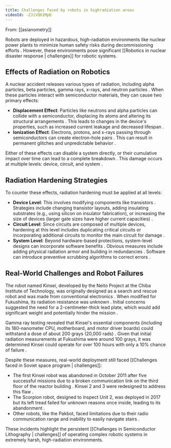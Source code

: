 ```yaml
---
title: Challenges faced by robots in highradiation areas
videoId: -ZJiVQ61MpQ
---
```


From: [[asianometry]] <br/> 

Robots are deployed in hazardous, high-radiation environments like nuclear power plants to minimize human safety risks during decommissioning efforts <a class="yt-timestamp" data-t="00:24:19"></a>. However, these environments pose significant [[Robotics in nuclear disaster response | challenges]] for robotic systems.

## Effects of Radiation on Robotics

A nuclear accident releases various types of radiation, including alpha particles, beta particles, gamma rays, x-rays, and neutron particles <a class="yt-timestamp" data-t="07:02:18"></a>. When these particles interact with semiconductor materials, they can cause two primary effects:

*   **Displacement Effect**: Particles like neutrons and alpha particles can collide with a semiconductor, displacing its atoms and altering its structural arrangements <a class="yt-timestamp" data-t="07:16:18"></a>. This leads to changes in the device's properties, such as increased current leakage and decreased lifespan <a class="yt-timestamp" data-t="07:27:57"></a>.
*   **Ionization Effect**: Electrons, protons, and x-rays passing through semiconductors can create electron-hole pairs <a class="yt-timestamp" data-t="07:36:09"></a>. This can result in permanent glitches and unpredictable behavior <a class="yt-timestamp" data-t="07:44:40"></a>.

Either of these effects can disable a system directly, or their cumulative impact over time can lead to a complete breakdown <a class="yt-timestamp" data-t="07:50:20"></a>. This damage occurs at multiple levels: device, circuit, and system <a class="yt-timestamp" data-t="08:01:45"></a>.

## Radiation Hardening Strategies

To counter these effects, radiation hardening must be applied at all levels:

*   **Device Level**: This involves modifying components like transistors <a class="yt-timestamp" data-t="08:10:39"></a>. Strategies include changing transistor layouts, adding insulating substrates (e.g., using silicon on insulator fabrication), or increasing the size of devices (larger gate sizes have higher current capacities) <a class="yt-timestamp" data-t="08:14:46"></a>.
*   **Circuit Level**: Since circuits are composed of multiple devices, hardening at this level includes duplicating critical circuits or incorporating additional circuits to monitor the main circuit for damage <a class="yt-timestamp" data-t="08:29:43"></a>.
*   **System Level**: Beyond hardware-based protections, system-level designs can incorporate software benefits <a class="yt-timestamp" data-t="08:42:55"></a>. Obvious measures include adding physical radiation armor and building in redundancies <a class="yt-timestamp" data-t="08:47:49"></a>. Software can introduce preventive scrubbing algorithms to correct errors <a class="yt-timestamp" data-t="08:51:39"></a>.

## Real-World Challenges and Robot Failures

The robot named Kinsei, developed by the Neito Project at the Chiba Institute of Technology, was originally designed as a search and rescue robot and was made from conventional electronics <a class="yt-timestamp" data-t="08:56:10"></a> <a class="yt-timestamp" data-t="06:25:21"></a>. When modified for Fukushima, its radiation resistance was unknown <a class="yt-timestamp" data-t="08:56:10"></a>. Initial concerns suggested the need for a 2-centimeter-thick lead plate, which would add significant weight and potentially hinder the mission <a class="yt-timestamp" data-t="09:03:09"></a>.

Gamma ray testing revealed that Kinsei's essential components (including its 180-nanometer CPU, motherboard, and motor driver boards) could withstand a dose of about 200 grays (20,000 rads) <a class="yt-timestamp" data-t="09:13:30"></a>. Given that initial radiation measurements at Fukushima were around 100 grays, it was determined Kinsei could operate for over 100 hours with only a 10% chance of failure <a class="yt-timestamp" data-t="09:26:08"></a>.

Despite these measures, real-world deployment still faced [[Challenges faced in Soviet space program | challenges]]:
*   The first Kinsei robot was abandoned in October 2011 after five successful missions due to a broken communication link on the third floor of the reactor building <a class="yt-timestamp" data-t="09:45:16"></a>. Kinsei 2 and 3 were redesigned to address this flaw <a class="yt-timestamp" data-t="09:54:19"></a>.
*   The Scorpion robot, designed to inspect Unit 2, was deployed in 2017 but its left tread failed for unknown reasons once inside, leading to its abandonment <a class="yt-timestamp" data-t="13:40:07"></a>.
*   Other robots, like the Pakbot, faced limitations due to their radio communication range and inability to easily navigate stairs <a class="yt-timestamp" data-t="05:56:22"></a>.

These incidents highlight the persistent [[Challenges in Semiconductor Lithography | challenges]] of operating complex robotic systems in extremely harsh, high-radiation environments.